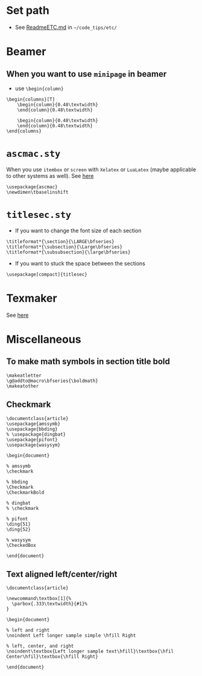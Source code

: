 # Set path
* See [ReadmeETC.md](https://github.com/UT-GLP-2014/TMY/blob/master/code_tips/etc/ReadmeETC.md) in `~/code_tips/etc/` 
# Beamer
## When you want to use `minipage` in beamer
* use `\begin{column}`

``` 
\begin{columns}[T]
	\begin{column}{0.48\textwidth}
	\end{column}{0.48\textwidth}
	
	\begin{column}{0.48\textwidth}
	\end{column}{0.48\textwidth}
\end{columns}
```

# `ascmac.sty`
When you use `itembox` or `screen` with `Xelatex` or `LuaLatex` (maybe applicable to other systems as well).
See [here](http://akitsu-sanae.hatenablog.com/entry/2017/09/25/134202)

```
\usepackage{ascmac}
\newdimen\tbaselinshift
```


# `titlesec.sty`
* If you want to change the font size of each section

```
\titleformat*{\section}{\LARGE\bfseries}
\titleformat*{\subsection}{\Large\bfseries}
\titleformat*{\subsubsection}{\large\bfseries}
```
* If you want to stuck the space between the sections

```
\usepackage[compact]{titlesec}
```

# Texmaker
See [here](http://blog.livedoor.jp/ti5942/?p=63)


# Miscellaneous
## To make math symbols in section title bold

```
\makeatletter
\g@addto@macro\bfseries{\boldmath}
\makeatother
```

## Checkmark

```
\documentclass{article}
\usepackage{amssymb}
\usepackage{bbding}
% \usepackage{dingbat}
\usepackage{pifont}
\usepackage{wasysym}

\begin{document}

% amssymb
\checkmark

% bbding
\Checkmark
\CheckmarkBold

% dingbat
% \checkmark

% pifont
\ding{51}
\ding{52}

% wasysym
\CheckedBox

\end{document}
```
## Text aligned left/center/right

```
\documentclass{article}

\newcommand\textbox[1]{%
  \parbox{.333\textwidth}{#1}%
}

\begin{document}

% left and right
\noindent Left longer sample simple \hfill Right

% left, center, and right
\noindent\textbox{Left longer sample text\hfill}\textbox{\hfil Center\hfil}\textbox{\hfill Right}

\end{document}
```